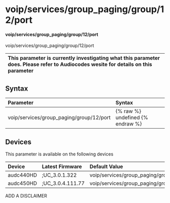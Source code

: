 ﻿---
description: voip/services/group_paging/group/12/port
search: false
---

# voip/services/group_paging/group/12/port

#### voip/services/group_paging/group/12/port

voip/services/group_paging/group/12/port


| This parameter is currently investigating what this parameter does. Please refer to Audiocodes wesite for details on this parameter | 
| :--- |

## Syntax
| Parameter | Syntax |
| :--- | :--- |
|voip/services/group_paging/group/12/port | {% raw %} undefined {% endraw %}|

## Devices
This parameter is available on the following devices

| Device | Latest Firmware | Default Value |
|:---|:---|:---|
| audc440HD | ;UC_3.0.1.322 | voip/services/group_paging/group/12/port=8888 
| audc450HD | ;UC_3.0.4.111.77 | voip/services/group_paging/group/12/port=8888 

ADD A DISCLAIMER
